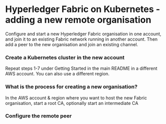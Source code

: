 # Hyperledger Fabric on Kubernetes - adding a new remote organisation

Configure and start a new Hyperledger Fabric organisation in one account, and join it to an existing Fabric network 
running in another account. Then add a peer to the new organisation and join an existing channel.

### Create a Kubernetes cluster in the new account
Repeat steps 1-7 under Getting Started in the main README in a different AWS account. You can also use a different region.

### What is the process for creating a new organisation?
In the AWS account & region where you want to host the new Fabric organisation, start a root CA, optionally start
an intermediate CA

### Configure the remote peer
